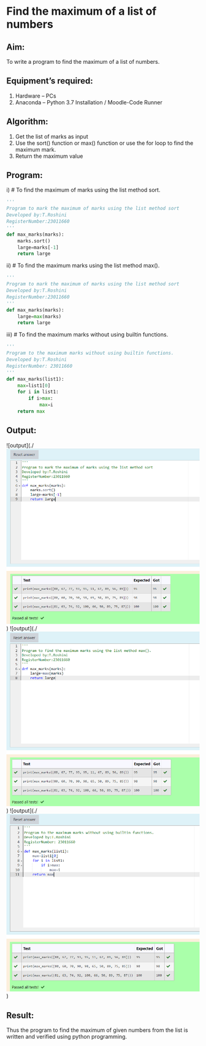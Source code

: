 # Find the maximum of a list of numbers
## Aim:
To write a program to find the maximum of a list of numbers.
## Equipment’s required:
1.	Hardware – PCs
2.	Anaconda – Python 3.7 Installation / Moodle-Code Runner
## Algorithm:
1.	Get the list of marks as input
2.	Use the sort() function or max() function or use the for loop to find the maximum mark.
3.	Return the maximum value
## Program:

i)	# To find the maximum of marks using the list method sort.
```Python
''' 
Program to mark the maximum of marks using the list method sort
Developed by:T.Roshini 
RegisterNumber:23011660
'''
def max_marks(marks):
    marks.sort()
    large=marks[-1]
    return large
```

ii)	# To find the maximum marks using the list method max().
```Python
''' 
Program to mark the maximum of marks using the list method sort
Developed by:T.Roshini 
RegisterNumber:23011660
'''
def max_marks(marks):
    large=max(marks)
    return large
```

iii) # To find the maximum marks without using builtin functions.
```Python
''' 
Program to the maximum marks without using builtin functions.
Developed by:T.Roshini
RegisterNumber: 23011660
'''
def max_marks(list1):
    max=list1[0]
    for i in list1:
        if i>max:
            max=i
    return max
```
## Output:
![output](./![Alt text](max_mark1.png))
![output](./![Alt text](max_marks2-2.png))
![output](./![Alt text](max_marks3.png))
## Result:
Thus the program to find the maximum of given numbers from the list is written and verified using python programming.
